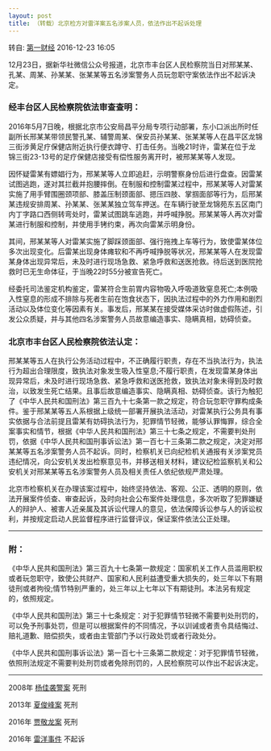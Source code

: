 ```yaml
---
layout: post
title: （转载）北京检方对雷洋案五名涉案人员，依法作出不起诉处理
---
```


转自: [第一财经](m.yicai.com/news/5190125.html) 2016-12-23 16:05

12月23日，据新华社微信公众号报道，北京市丰台区人民检察院当日对邢某某、孔某、周某、孙某某、张某某等五名涉案警务人员玩忽职守案依法作出不起诉决定。

<!--more-->

### 经丰台区人民检察院依法审查查明：

2016年5月7日晚，根据北京市公安局昌平分局专项行动部署，东小口派出所时任副所长邢某某带领民警孔某、辅警周某、保安员孙某某、张某某等人在昌平区龙锦三街涉黄足疗保健店附近执行便衣蹲守、打击任务。当晚21时许，雷某在位于龙锦三街23-13号的足疗保健店接受有偿性服务离开时，被邢某某等人发现。

因怀疑雷某有嫖娼行为，邢某某等人立即追赶，示明警察身份后进行盘查。因雷某试图逃跑，遂对其拦截并抱腰摔倒。在制服和控制雷某过程中，邢某某等人对雷某实施了用手臂围圈颈项部、膝盖压制颈面部、摁压四肢、掌掴面部等行为，后邢某某违规安排周某、孙某某、张某某独立驾车押送。在车辆行驶至龙锦苑东五区南门内丁字路口西侧转弯处时，雷某试图跳车逃跑，并呼喊挣脱。邢某某等人再次对雷某进行制服和控制，并使用手铐约束，再次向雷某示明身份。

其间，邢某某等人对雷某实施了脚踩颈面部、强行拖拽上车等行为，致使雷某体位多次出现变化。后雷某出现身体瘫软和不再呼喊挣脱等状况，邢某某等人在发现雷某身体出现异常后，未及时进行现场急救、紧急呼救和送医抢救。待后送到医院抢救时已无生命体征，于当晚22时55分被宣告死亡。

经委托司法鉴定机构鉴定，雷某符合生前胃内容物吸入呼吸道致窒息死亡;本例吸入性窒息的形成不排除与死者生前在饱食状态下，因执法过程中的外力作用和剧烈活动以及体位变化等因素有关。事发后，邢某某在接受媒体采访时做虚假陈述，引发公众质疑，并与其他四名涉案警务人员故意编造事实、隐瞒真相，妨碍侦查。

### 北京市丰台区人民检察院依法认定：

邢某某等五人在执行公务活动过程中，不正确履行职责，存在不当执法行为，执法行为超出合理限度，致执法对象发生吸入性窒息;不履行职责，在发现雷某身体出现异常后，未及时进行现场急救、紧急呼救和送医抢救，致执法对象未得到及时救治，以致发生死亡结果。且事后故意编造事实、隐瞒真相、妨碍侦查。该行为触犯了《中华人民共和国刑法》第三百九十七条第一款之规定，符合玩忽职守罪构成条件。鉴于邢某某等五人系根据上级统一部署开展执法活动，对雷某执行公务具有事实依据与合法前提且雷某有妨碍执法行为，犯罪情节轻微，能够认罪悔罪，综合全案事实和情节，根据《中华人民共和国刑法》第三十七条之规定，不需要判处刑罚，依据《中华人民共和国刑事诉讼法》第一百七十三条第二款之规定，决定对邢某某等五名涉案警务人员不起诉。同时，检察机关已向纪检机关通报有关涉案党员违纪情况，向公安机关发出检察意见书，并移送相关材料，建议纪检监察机关和公安机关对邢某某等五名涉案警务人员及相关责任人依纪依规严肃处理。

北京市检察机关在办理该案过程中，始终坚持依法、客观、公正、透明的原则，依法开展案件侦查、审查起诉，及时向社会公布案件处理信息，多次听取了犯罪嫌疑人的辩护人、被害人近亲属及其诉讼代理人的意见，依法保障诉讼参与人的诉讼权利，并按规定启动人民监督程序进行监督评议，保证案件依法公正处理。

- - - 

### 附：

《中华人民共和国刑法》第三百九十七条第一款规定：国家机关工作人员滥用职权或者玩忽职守，致使公共财产、国家和人民利益遭受重大损失的，处三年以下有期徒刑或者拘役;情节特别严重的，处三年以上七年以下有期徒刑。本法另有规定的，依照规定。

《中华人民共和国刑法》第三十七条规定：对于犯罪情节轻微不需要判处刑罚的，可以免予刑事处罚，但是可以根据案件的不同情况，予以训诫或者责令具结悔过、赔礼道歉、赔偿损失，或者由主管部门予以行政处罚或者行政处分。

《中华人民共和国刑事诉讼法》第一百七十三条第二款规定：对于犯罪情节轻微，依照刑法规定不需要判处刑罚或者免除刑罚的，人民检察院可以作出不起诉决定。

- - -

2008年 [杨佳袭警案](https://zh.wikipedia.org/wiki/杨佳袭警案) 死刑

2013年 [夏俊峰案](https://zh.wikipedia.org/wiki/夏俊峰案) 死刑

2016年 [贾敬龙案](https://zh.wikipedia.org/wiki/賈敬龍案) 死刑

2016年 [雷洋事件](https://zh.wikipedia.org/wiki/雷洋事件) 不起诉
